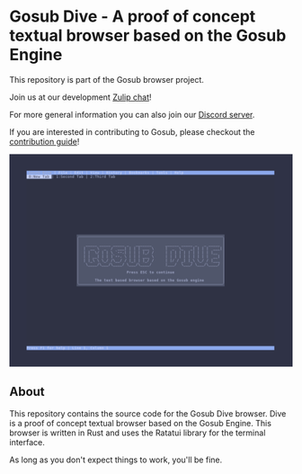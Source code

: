 # Gosub Dive - A proof of concept textual browser based on the Gosub Engine

This repository is part of the Gosub browser project.

Join us at our development [Zulip chat](https://chat.developer.gosub.io)!

For more general information you can also join our [Discord server](https://chat.gosub.io).

If you are interested in contributing to Gosub, please checkout the [contribution guide](CONTRIBUTING.md)!

![dive.gif](dive.gif)

## About
This repository contains the source code for the Gosub Dive browser. Dive is a proof of concept textual browser based on the Gosub Engine.
This browser is written in Rust and uses the Ratatui library for the terminal interface.

As long as you don't expect things to work, you'll be fine.